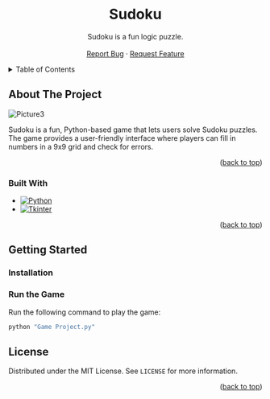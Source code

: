 <!-- Improved compatibility of back to top link: See: https://github.com/othneildrew/Best-README-Template/pull/73 -->
<a id="readme-top"></a>

<!-- PROJECT LOGO -->
<br />
<div align="center">

<h1 align="center">Sudoku</h1>

  <p align="center">
    Sudoku is a fun logic puzzle. 
    <br />
    <br />
    <!-- <a href="https://github.com/github_username/repo_name">View Demo</a> -->
    <!-- &middot; -->
    <a href="https://github.com/NilUygun/Sudoku_Game/issues/new?labels=bug">Report Bug</a>
    &middot;
    <a href="https://github.com/NilUygun/Sudoku_Game/issues/new?labels=enhancement">Request Feature</a>
  </p>
</div>



<!-- TABLE OF CONTENTS -->
<details>
  <summary>Table of Contents</summary>
  <ol>
    <li>
      <a href="#about-the-project">About The Project</a>
      <ul>
        <li><a href="#built-with">Built With</a></li>
      </ul>
    </li>
    <li>
      <a href="#getting-started">Getting Started</a>
      <ul>
        <li><a href="#installation">Installation</a></li>
      </ul>
    </li>
    <li><a href="#license">License</a></li>
  </ol>
</details>



<!-- ABOUT THE PROJECT -->
## About The Project

![Picture3](https://github.com/user-attachments/assets/20f34867-51d7-4ccf-8a66-9fb4479f5ab5)



Sudoku is a fun, Python-based game that lets users solve Sudoku puzzles. The game provides a user-friendly interface where players can fill in numbers in a 9x9 grid and check for errors.

<p align="right">(<a href="#readme-top">back to top</a>)</p>



### Built With

* [![Python][Python.com]][Python-url]
* [![Tkinter][Tkinter.com]][Tkinter-url]

<p align="right">(<a href="#readme-top">back to top</a>)</p>

<!-- GETTING STARTED -->
## Getting Started

### Installation

### Run the Game
Run the following command to play the game:
```sh
python "Game Project.py"
```
<!-- LICENSE -->
## License

Distributed under the MIT License. See `LICENSE` for more information.

<p align="right">(<a href="#readme-top">back to top</a>)</p>

<!-- MARKDOWN LINKS & IMAGES -->
<!-- https://www.markdownguide.org/basic-syntax/#reference-style-links -->
[contributors-shield]: https://img.shields.io/github/contributors/github_username/repo_name.svg?style=for-the-badge
[contributors-url]: https://github.com/github_username/repo_name/graphs/contributors
[forks-shield]: https://img.shields.io/github/forks/github_username/repo_name.svg?style=for-the-badge
[forks-url]: https://github.com/github_username/repo_name/network/members
[stars-shield]: https://img.shields.io/github/stars/github_username/repo_name.svg?style=for-the-badge
[stars-url]: https://github.com/github_username/repo_name/stargazers
[issues-shield]: https://img.shields.io/github/issues/github_username/repo_name.svg?style=for-the-badge
[issues-url]: https://github.com/github_username/repo_name/issues
[license-shield]: https://img.shields.io/github/license/github_username/repo_name.svg?style=for-the-badge
[license-url]: https://github.com/github_username/repo_name/blob/master/LICENSE.txt
[linkedin-shield]: https://img.shields.io/badge/-LinkedIn-black.svg?style=for-the-badge&logo=linkedin&colorB=555
[linkedin-url]: https://linkedin.com/in/linkedin_username
[product-screenshot]: images/screenshot.png
[Python.com]: https://img.shields.io/badge/Python-3776AB?style=for-the-badge&logo=python&logoColor=white
[Python-url]: https://www.python.org/
[Tkinter.com]: https://img.shields.io/badge/Tkinter-FFCC00?style=for-the-badge&logo=python&logoColor=black
[Tkinter-url]: https://docs.python.org/3/library/tkinter.html
